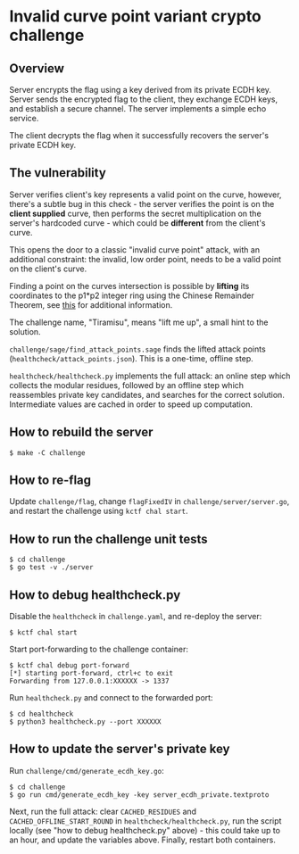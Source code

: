 # Invalid curve point variant crypto challenge

## Overview

Server encrypts the flag using a key derived from its private ECDH key.
Server sends the encrypted flag to the client, they exchange ECDH keys,
and establish a secure channel. The server implements a simple echo service.

The client decrypts the flag when it successfully recovers the server's private ECDH key.

## The vulnerability

Server verifies client's key represents a valid point on the curve, however,
there's a subtle bug in this check - the server verifies the point is on the **client
supplied** curve, then performs the secret multiplication on the server's hardcoded curve -
which could be **different** from the client's curve.

This opens the door to a classic "invalid curve point" attack, with an additional constraint:
the invalid, low order point, needs to be a valid point on the client's curve.

Finding a point on the curves intersection is possible by **lifting** its coordinates to the p1\*p2
integer ring using the Chinese Remainder Theorem, see [this](https://crypto.stackexchange.com/questions/63964/intersection-of-two-elliptic-curves) for additional information.

The challenge name, "Tiramisu", means "lift me up", a small hint to the solution.

`challenge/sage/find_attack_points.sage` finds the lifted attack points (`healthcheck/attack_points.json`). This is a one-time, offline step.

`healthcheck/healthcheck.py` implements the full attack: an online step which collects the modular residues,
followed by an offline step which reassembles private key candidates, and searches for the correct solution.
Intermediate values are cached in order to speed up computation.

## How to rebuild the server

```
$ make -C challenge
```

## How to re-flag

Update `challenge/flag`, change `flagFixedIV` in `challenge/server/server.go`, and restart the challenge using `kctf chal start`.

## How to run the challenge unit tests

```
$ cd challenge
$ go test -v ./server
```

## How to debug healthcheck.py

Disable the `healthcheck` in `challenge.yaml`, and re-deploy the server:

```
$ kctf chal start
```

Start port-forwarding to the challenge container:

```
$ kctf chal debug port-forward
[*] starting port-forward, ctrl+c to exit
Forwarding from 127.0.0.1:XXXXXX -> 1337

```

Run `healthcheck.py` and connect to the forwarded port:

```
$ cd healthcheck
$ python3 healthcheck.py --port XXXXXX
```

## How to update the server's private key

Run `challenge/cmd/generate_ecdh_key.go`:

```
$ cd challenge
$ go run cmd/generate_ecdh_key -key server_ecdh_private.textproto
```

Next, run the full attack: clear `CACHED_RESIDUES` and `CACHED_OFFLINE_START_ROUND` in `healthcheck/healthcheck.py`, run the script locally (see "how to debug healthcheck.py" above) - this could take up to an hour,
and update the variables above. Finally, restart both containers.
